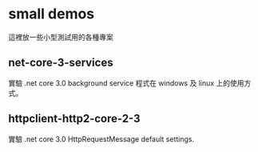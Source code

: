 # small demos

這裡放一些小型測試用的各種專案

## net-core-3-services

實驗 .net core 3.0 background service 程式在 windows 及 linux 上的使用方式。

## httpclient-http2-core-2-3

實驗 .net core 3.0 HttpRequestMessage default settings.